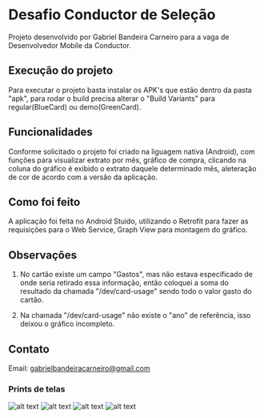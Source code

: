 # Desafio Conductor de Seleção

Projeto desenvolvido por Gabriel Bandeira Carneiro para a vaga de Desenvolvedor Mobile da Conductor.

## Execução do projeto

Para executar o projeto basta instalar os APK's que estão dentro da pasta "apk", para rodar o build precisa alterar o "Build Variants" para regular(BlueCard) ou demo(GreenCard).

## Funcionalidades

Conforme solicitado o projeto foi criado na liguagem nativa (Android), com funções para visualizar extrato por mês, gráfico de compra, clicando na coluna do gráfico é exibido o extrato daquele determinado mês, aleteração de cor de acordo com a versão da aplicação.

## Como foi feito

A aplicação foi feita no Android Stuido, utilizando o Retrofit para fazer as requisições para o Web Service, Graph View para montagem do gráfico.

## Observações

1. No cartão existe um campo "Gastos", mas não estava especificado de onde seria retirado essa informação, então coloquei a soma do resultado da chamada "/dev/card-usage" sendo todo o valor gasto do cartão.

2. Na chamada "/dev/card-usage" não existe o "ano" de referência, isso deixou o gráfico incompleto.

## Contato

Email: gabrielbandeiracarneiro@gmail.com

### Prints de telas
  
![alt text](prints/icon_app.png)
![alt text](prints/primeira_tela.png)
![alt text](prints/segunda_tela.png)
![alt text](prints/segunda_tela_demo.png)